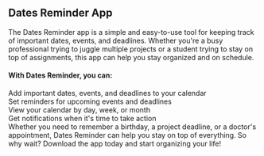 ## Dates Reminder App
The Dates Reminder app is a simple and easy-to-use tool for keeping track of important dates, events, and deadlines. Whether you're a busy professional trying to juggle multiple projects or a student trying to stay on top of assignments, this app can help you stay organized and on schedule.

<h4> With Dates Reminder, you can: </h4> 

Add important dates, events, and deadlines to your calendar </br>
Set reminders for upcoming events and deadlines </br>
View your calendar by day, week, or month </br>
Get notifications when it's time to take action </br>
Whether you need to remember a birthday, a project deadline, or a doctor's appointment, Dates Reminder can help you stay on top of everything. So why wait? Download the app today and start organizing your life! </br>
